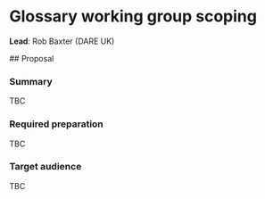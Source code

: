 # Glossary working group scoping

**Lead**: Rob Baxter (DARE UK)

## Proposal

### Summary

TBC

### Required preparation

TBC

### Target audience

TBC
